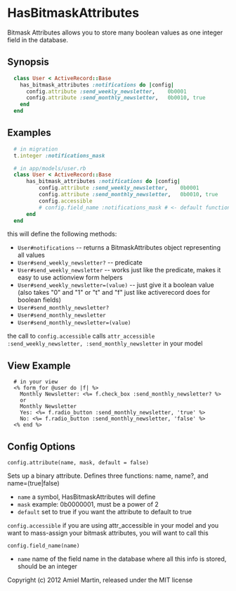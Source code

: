 HasBitmaskAttributes
====================

Bitmask Attributes allows you to store many boolean values as one integer field in the database.

Synopsis
--------


```ruby
  class User < ActiveRecord::Base
    has_bitmask_attributes :notifications do |config|
      config.attribute :send_weekly_newsletter,    0b0001
      config.attribute :send_monthly_newsletter,   0b0010, true
    end
  end
```

Examples
--------

```ruby
  # in migration
  t.integer :notifications_mask

  # in app/models/user.rb
  class User < ActiveRecord::Base
      has_bitmask_attributes :notifications do |config|
          config.attribute :send_weekly_newsletter,    0b0001
          config.attribute :send_monthly_newsletter,   0b0010, true
          config.accessible
          # config.field_name :notifications_mask # <- default functionality
      end
  end
```

this will define the following methods:
* `User#notifications` -- returns a BitmaskAttributes object representing all values
* `User#send_weekly_newsletter?` -- predicate
* `User#send_weekly_newsletter` -- works just like the predicate, makes it easy to use actionview form helpers
* `User#send_weekly_newsletter=(value)` -- just give it a boolean value (also takes "0" and "1" or "t" and "f" just like activerecord does for boolean fields)
* `User#send_monthly_newsletter?`
* `User#send_monthly_newsletter`
* `User#send_monthly_newsletter=(value)`

the call to `config.accessible` calls `attr_accessible :send_weekly_newsletter, :send_monthly_newsletter` in your model



View Example
------------

```erb
  # in your view
  <% form_for @user do |f| %>
    Monthly Newsletter: <%= f.check_box :send_monthly_newsletter? %>
    or
    Monthly Newsletter
    Yes: <%= f.radio_button :send_monthly_newsletter, 'true' %>
    No: <%= f.radio_button :send_monthly_newsletter, 'false' %>
  <% end %>
```


Config Options
--------------

`config.attribute(name, mask, default = false)`

Sets up a binary attribute. Defines three functions: name, name?, and name=(true|false)
* `name`    a symbol, HasBitmaskAttributes will define
* `mask`    example: 0b0000001, must be a power of 2
* `default`   set to true if you want the attribute to default to true

`config.accessible`
if you are using attr_accessible in your model and you want to mass-assign your bitmask attributes, you will want to call this

`config.field_name(name)`
* `name`    name of the field name in the database where all this info is stored, should be an integer


Copyright (c) 2012 Amiel Martin, released under the MIT license


